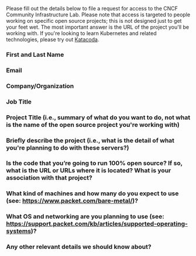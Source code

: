 Please fill out the details below to file a request for access to the CNCF Community Infrastructure Lab. Please note that access is targeted to people working on specific open source projects; this is not designed just to get your feet wet. The most important answer is the URL of the project you'll be working with. If you're looking to learn Kubernetes and related technologies, please try out [Katacoda](https://www.katacoda.com/courses/kubernetes/playground).

### First and Last Name

### Email

### Company/Organization

### Job Title

### Project Title (i.e., summary of what do you want to do, not what is the name of the open source project you're working with)

### Briefly describe the project (i.e., what is the detail of what you're planning to do with these servers?)

### Is the code that you’re going to run 100% open source? If so, what is the URL or URLs where it is located? What is your association with that project?

### What kind of machines and how many do you expect to use (see: https://www.packet.com/bare-metal/)?

### What OS and networking are you planning to use (see: https://support.packet.com/kb/articles/supported-operating-systems)?

### Any other relevant details we should know about?
